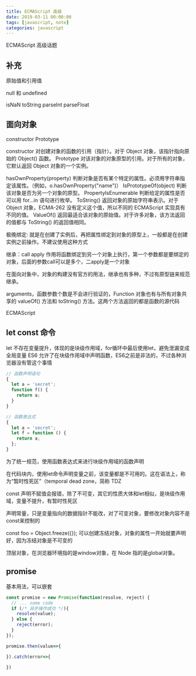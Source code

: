 ```yaml
---
title: ECMAScript 高级
date: 2019-03-11 00:00:00
tags: [javascript, note]
categories: javascript
---
```


ECMAScript 高级话题

<!-- more -->

## 补充

原始值和引用值

null 和 undefined

isNaN toString parseInt parseFloat

## 面向对象

constructor   Prototype

constructor
对创建对象的函数的引用（指针）。对于 Object 对象，该指针指向原始的 Object() 函数。
Prototype
对该对象的对象原型的引用。对于所有的对象，它默认返回 Object 对象的一个实例。

hasOwnProperty(property)
判断对象是否有某个特定的属性。必须用字符串指定该属性。（例如，o.hasOwnProperty("name")）
IsPrototypeOf(object)
判断该对象是否为另一个对象的原型。
PropertyIsEnumerable
判断给定的属性是否可以用 for...in 语句进行枚举。
ToString()
返回对象的原始字符串表示。对于 Object 对象，ECMA-262 没有定义这个值，所以不同的 ECMAScript 实现具有不同的值。
ValueOf()
返回最适合该对象的原始值。对于许多对象，该方法返回的值都与 ToString() 的返回值相同。

极晚绑定: 就是在创建了实例后，再把属性绑定到对象的原型上，一般都是在创建实例之前操作。不建议使用这种方式

继承：call apply 作用将函数绑定到另一个对象上执行，第一个参数都是要绑定的对象，后面的参数call可以是多个，二apply是一个对象

在面向对象中，对象的构建没有官方的用法，继承也有多种，不过有原型链来规范继承。

arguments，函数参数个数是不会进行验证的，Function 对象也有与所有对象共享的 valueOf() 方法和 toString() 方法。这两个方法返回的都是函数的源代码

ECMAScript 

## let const 命令

let 不存在变量提升，体现的是块级作用域，for循环中最后使用let，避免泄漏变成全局变量
ES6 允许了在块级作用域中声明函数，ES6之前是非法的，不过各种浏览器没有管这个事情
```js
// 函数声明语句
{
  let a = 'secret';
  function f() {
    return a;
  }
}

// 函数表达式
{
  let a = 'secret';
  let f = function () {
    return a;
  };
}
```

为了统一规范，使用函数表达式来进行块级作用域的函数声明

在代码块内，使用let命令声明变量之前，该变量都是不可用的。这在语法上，称为“暂时性死区”（temporal dead zone，简称 TDZ

const 声明不赋值会报错，除了不可变，其它的性质大体和let相似，是块级作用域，变量不提升，有暂时性死区

声明常量，只是变量指向的数据指针不能改，对了可变对象，要修改对象内容不是const来控制的

const foo = Object.freeze({}); 可以创建冻结对象，对象的属性一开始就要声明好，因为冻结对象是不可变的

顶层对象，在浏览器环境指的是window对象，在 Node 指的是global对象。

## promise

基本用法，可以嵌套

```js
const promise = new Promise(function(resolve, reject) {
  // ... some code
  if (/* 异步操作成功 */){
    resolve(value);
  } else {
    reject(error);
  }
});

promise.then(value=>{

}).catch(error=>{

})

```


